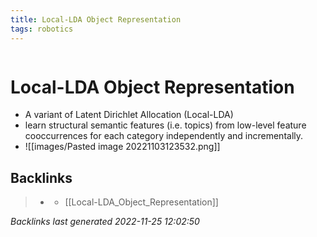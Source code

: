 ```yaml
---
title: Local-LDA Object Representation
tags: robotics 
---
```

```toc
```
# Local-LDA Object Representation
- A variant of Latent Dirichlet Allocation (Local-LDA)
- learn structural semantic features (i.e. topics) from low-level feature cooccurrences for each category independently and incrementally.
- ![[images/Pasted image 20221103123532.png]]

## Backlinks

> - [](journals/2022-11-03.md)
>   - [[Local-LDA_Object_Representation]]

_Backlinks last generated 2022-11-25 12:02:50_
